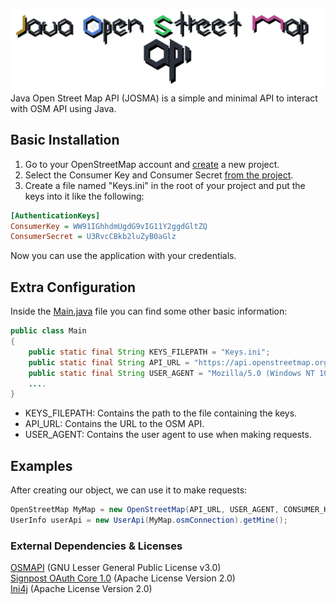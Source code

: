 ![](./res/Logo.png)
Java Open Street Map API (JOSMA) is a simple and minimal API to interact with OSM API using Java.

## Basic Installation
1. Go to your OpenStreetMap account and [create](https://www.openstreetmap.org/user/x/oauth_clients/new) a new project.
2. Select the Consumer Key and Consumer Secret [from the project](https://www.openstreetmap.org/user/x/oauth_clients/).
3. Create a file named "Keys.ini" in the root of your project and put the keys into it like the following:
```ini
[AuthenticationKeys]
ConsumerKey = WW91IGhhdmUgdG9vIG11Y2ggdGltZQ
ConsumerSecret = U3RvcCBkb2luZyB0aGlz
```
Now you can use the application with your credentials.

## Extra Configuration
Inside the [Main.java](./com/josma/Main.java) file you can find some other basic information:
```java
public class Main 
{
    public static final String KEYS_FILEPATH = "Keys.ini";
    public static final String API_URL = "https://api.openstreetmap.org/api/0.6/";
    public static final String USER_AGENT = "Mozilla/5.0 (Windows NT 10.0;...";
    ....
}
```
- KEYS_FILEPATH: Contains the path to the file containing the keys.
- API_URL: Contains the URL to the OSM API.
- USER_AGENT: Contains the user agent to use when making requests.

## Examples
After creating our object, we can use it to make requests:
```java
OpenStreetMap MyMap = new OpenStreetMap(API_URL, USER_AGENT, CONSUMER_KEY, CONSUMER_SECRET);
UserInfo userApi = new UserApi(MyMap.osmConnection).getMine();
```

### External Dependencies & Licenses
[OSMAPI](https://github.com/westnordost/osmapi) (GNU Lesser General Public License v3.0)
<br>
[Signpost OAuth Core 1.0](https://github.com/mttkay/signpost) (Apache License Version 2.0)
<br>
[Ini4j](http://ini4j.sourceforge.net/) (Apache License Version 2.0)

